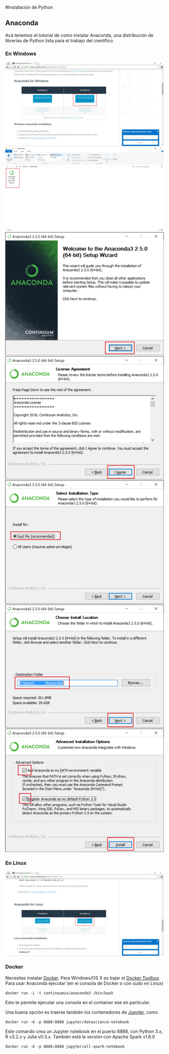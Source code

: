 #Instalación de Python

## Anaconda
Acá tenemos el tutorial de como instalar Anaconda, una distribución de librerías de Python lista para el trabajo del científico.

### En Windows
![](../img/install_python/anaconda_win_1.jpg)
![](../img/install_python/anaconda_win_2.jpg)
![](../img/install_python/anaconda_win_3.jpg)
![](../img/install_python/anaconda_win_4.jpg)
![](../img/install_python/anaconda_win_5.jpg)
![](../img/install_python/anaconda_win_6.jpg)
![](../img/install_python/anaconda_win_7.jpg)

### En Linux
![](../img/install_python/anaconda_nix_1.jpg)

### Docker
Necesitas instalar [Docker](https://www.docker.com). Para Windows/OS X es bajar el [Docker Toolbox](https://www.docker.com/products/docker-toolbox). Para usar Anaconda ejecutar`(en el consola de Docker o con sudo en Linux)

```
docker run -i -t continuumio/anaconda3 /bin/bash
```
Esto te permite ejecutar una consola en el container ese en particular.

Una buena opción es traerse también los contenedores de [Jupyter](https://github.com/jupyter/docker-stacks), como

```
docker run -d -p 8888:8888 jupyter/datascience-notebook
```
Este comando crea un Jupyter notebook en el puerto 8888, con Python 3.x, R v3.2.x y Julia v0.3.x. También está la versión con Apache Spark v1.6.0
```
docker run -d -p 8888:8888 jupyter/all-spark-notebook
```

